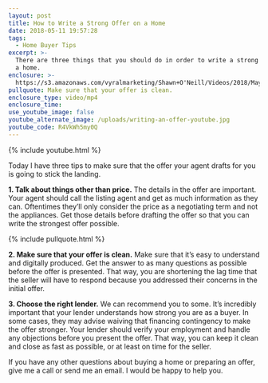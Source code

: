 ```yaml
---
layout: post
title: How to Write a Strong Offer on a Home
date: 2018-05-11 19:57:28
tags:
  - Home Buyer Tips
excerpt: >-
  There are three things that you should do in order to write a strong offer for
  a home.
enclosure: >-
  https://s3.amazonaws.com/vyralmarketing/Shawn+O'Neill/Videos/2018/May/Jacksonville+Real+Estate+Agent-+How+to+Write+a+Strong+Offer+on+a+Home.mp4
pullquote: Make sure that your offer is clean.
enclosure_type: video/mp4
enclosure_time:
use_youtube_image: false
youtube_alternate_image: /uploads/writing-an-offer-youtube.jpg
youtube_code: R4VkWh5my0Q
---
```


{% include youtube.html %}

Today I have three tips to make sure that the offer your agent drafts for you is going to stick the landing.

**1. Talk about things other than price.** The details in the offer are important. Your agent should call the listing agent and get as much information as they can. Oftentimes they’ll only consider the price as a negotiating term and not the appliances. Get those details before drafting the offer so that you can write the strongest offer possible.

{% include pullquote.html %}

**2. Make sure that your offer is clean.** Make sure that it’s easy to understand and digitally produced. Get the answer to as many questions as possible before the offer is presented. That way, you are shortening the lag time that the seller will have to respond because you addressed their concerns in the initial offer.

**3. Choose the right lender.** We can recommend you to some. It’s incredibly important that your lender understands how strong you are as a buyer. In some cases, they may advise waiving that financing contingency to make the offer stronger. Your lender should verify your employment and handle any objections before you present the offer. That way, you can keep it clean and close as fast as possible, or at least on time for the seller.

If you have any other questions about buying a home or preparing an offer, give me a call or send me an email. I would be happy to help you.